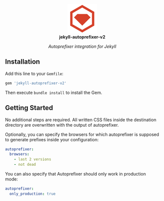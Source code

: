 <!-- markdownlint-disable MD033 MD041 -->
<div align="center">
  <img width="96" src="./assets/rubygems_logo.png" alt="RubyGems Logo">
</div>

<div align="center">
  <strong>jekyll-autoprefixer-v2</strong>
</div>

<p align="center">
  <em>Autoprefixer integration for Jekyll</em>
</p>
<!-- markdownlint-enable MD033 MD041 -->

## Installation

Add this line to your `Gemfile`:

```rb
gem 'jekyll-autoprefixer-v2'
```

Then execute `bundle install` to install the Gem.

## Getting Started

No additional steps are required. All written CSS files inside the destination directory are overwritten with the output of autoprefixer.

Optionally, you can specify the browsers for which autoprefixer is supposed to generate prefixes inside your configuration:

```yaml
autoprefixer:
  browsers:
    - last 2 versions
    - not dead
```

You can also specify that Autoprefixer should only work in production mode:

```yaml
autoprefixer:
  only_production: true
```
